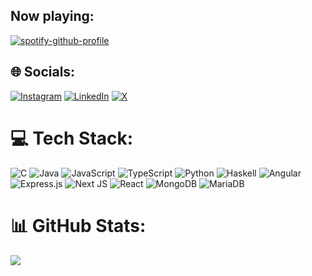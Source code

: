 ## Now playing:
[![spotify-github-profile](https://spotify-github-profile.kittinanx.com/api/view?uid=ofvcb8g2g0vbl5k9x50l98zya&cover_image=true&theme=novatorem&show_offline=false&background_color=121212&interchange=true&bar_color=6540de&bar_color_cover=false)](https://spotify-github-profile.kittinanx.com/api/view?uid=ofvcb8g2g0vbl5k9x50l98zya&redirect=true)

## 🌐 Socials:
[![Instagram](https://img.shields.io/badge/Instagram-%23E4405F.svg?logo=Instagram&logoColor=white)](https://instagram.com/0x1eo) [![LinkedIn](https://img.shields.io/badge/LinkedIn-%230077B5.svg?logo=linkedin&logoColor=white)](https://linkedin.com/in/0x1eo) [![X](https://img.shields.io/badge/X-black.svg?logo=X&logoColor=white)](https://x.com/0x1eo) 

# 💻 Tech Stack:
![C](https://img.shields.io/badge/c-%2300599C.svg?style=for-the-badge&logo=c&logoColor=white) ![Java](https://img.shields.io/badge/java-%23ED8B00.svg?style=for-the-badge&logo=openjdk&logoColor=white) ![JavaScript](https://img.shields.io/badge/javascript-%23323330.svg?style=for-the-badge&logo=javascript&logoColor=%23F7DF1E) ![TypeScript](https://img.shields.io/badge/typescript-%23007ACC.svg?style=for-the-badge&logo=typescript&logoColor=white) ![Python](https://img.shields.io/badge/python-3670A0?style=for-the-badge&logo=python&logoColor=ffdd54) ![Haskell](https://img.shields.io/badge/Haskell-5e5086?style=for-the-badge&logo=haskell&logoColor=white) ![Angular](https://img.shields.io/badge/angular-%23DD0031.svg?style=for-the-badge&logo=angular&logoColor=white) ![Express.js](https://img.shields.io/badge/express.js-%23404d59.svg?style=for-the-badge&logo=express&logoColor=%2361DAFB) ![Next JS](https://img.shields.io/badge/Next-black?style=for-the-badge&logo=next.js&logoColor=white) ![React](https://img.shields.io/badge/react-%2320232a.svg?style=for-the-badge&logo=react&logoColor=%2361DAFB) ![MongoDB](https://img.shields.io/badge/MongoDB-%234ea94b.svg?style=for-the-badge&logo=mongodb&logoColor=white) ![MariaDB](https://img.shields.io/badge/MariaDB-003545?style=for-the-badge&logo=mariadb&logoColor=white)
# 📊 GitHub Stats:
![](https://github-readme-stats.vercel.app/api/top-langs/?username=0x1eo&theme=dark&hide_border=true&include_all_commits=true&count_private=true&layout=compact)

